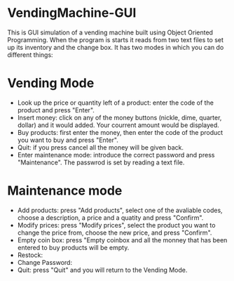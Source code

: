 # VendingMachine-GUI
This is GUI simulation of a vending machine built using Object Oriented Programming. When the program is starts it reads from two text files to set up its inventory and the change box. It has two modes in which you can do different things:

# Vending Mode
- Look up the price or quantity left of a product: enter the code of the product and press "Enter".
- Insert money: click on any of the money buttons (nickle, dime, quarter, dollar) and it would added. Your courrent amount would be displayed.
- Buy products: first enter the money, then enter the code of the product you want to buy and press "Enter".
- Quit: if you press cancel all the money will be given back.
- Enter maintenance mode: introduce the correct password and press "Maintenance". The passwrod is set by reading a text file.
# Maintenance mode
- Add products: press "Add products", select one of the avaliable codes, choose a description, a price and a quatity and press "Confirm".
- Modify prices: press "Modify prices",  select the product you want to change the price from, choose the new price, and press "Confirm".
- Empty coin box: press "Empty coinbox and all the monney that has been entered to buy products will be empty.
- Restock: 
- Change Password: 
- Quit: press "Quit" and you will return to the Vending Mode.
